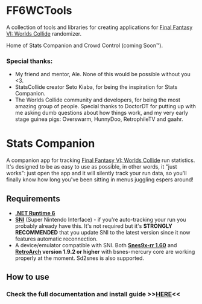 # FF6WCTools
A collection of tools and libraries for creating applications for [Final Fantasy VI: Worlds Collide](https://ff6worldscollide.com/)  randomizer.

Home of Stats Companion and Crowd Control (coming Soon™).

### Special thanks:
- My friend and mentor, Ale. None of this would be possible without you <3.
- StatsCollide creator Seto Kiaba, for being the inspiration for Stats Companion.
- The Worlds Collide community and developers, for being the most amazing group of people. Special thanks to DoctorDT for putting up with me asking dumb questions about how things work, and my very early stage guinea pigs: Overswarm, HunnyDoo, RetrophileTV and gaahr.


# Stats Companion
A companion app for tracking [Final Fantasy VI: Worlds Collide](https://ff6worldscollide.com/) run statistics. It's designed to be as easy to use as possible, in other words, it "just works": just open the app and it will silently track your run data, so you'll finally know how long you've been sitting in menus juggling espers around!

## Requirements
- **[.NET Runtime 6](https://dotnet.microsoft.com/en-us/download/dotnet/6.0)**
- **[SNI](https://github.com/alttpo/sni)** (Super Nintendo Interface) - if you're auto-tracking your run you probably already have this. It's not required but it's **STRONGLY RECOMMENDED** that you update SNI to the latest version since it now features automatic reconnection.
- A device/emulator compatible with SNI. Both [**Snes9x-rr 1.60**](https://github.com/gocha/snes9x-rr/releases) and **[RetroArch](https://www.retroarch.com/) version 1.9.2 or higher** with bsnes-mercury core are working properly at the moment. Sd2snes is also supported.

## How to use

### Check the full documentation and install guide >>[HERE](https://docs.google.com/document/d/1tX17bvxRqExy8FTegSMwdR504BmfmW6nTkLwK18knd0/edit?usp=sharing)<<